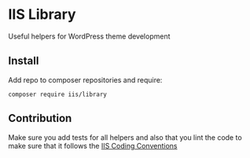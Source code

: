 # IIS Library

Useful helpers for WordPress theme development

## Install

Add repo to composer repositories and require:

```
composer require iis/library
```

## Contribution

Make sure you add tests for all helpers and also that you lint the code to make sure that it follows the [IIS Coding Conventions](https://github.com/sewebb/iis-start/wiki/IIS-standards-&-conventions#wordpressphp)
